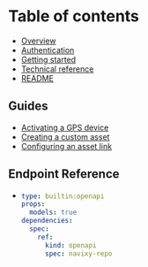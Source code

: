 # Table of contents

* [Overview](README.md)
* [Authentication](authentication.md)
* [Getting started](getting-started.md)
* [Technical reference](technical-reference.md)
* [README](<README (1).md>)

## Guides

* [Activating a GPS device](guides/activating-a-gps-device.md)
* [Creating a custom asset](guides/creating-a-custom-asset.md)
* [Configuring an asset link](guides/configuring-an-asset-link.md)

## Endpoint Reference

* ```yaml
  type: builtin:openapi
  props:
    models: true
  dependencies:
    spec:
      ref:
        kind: openapi
        spec: navixy-repo
  ```
